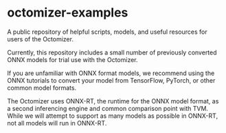 # octomizer-examples

A public repository of helpful scripts, models, and useful resources for users of the Octomizer.

Currently, this repository includes a small number of previously converted ONNX models for trial use with the Octomizer.

If you are unfamiliar with ONNX format models, we recommend using the ONNX tutorials to convert your model from TensorFlow, PyTorch, or other common model formats.

The Octomizer uses ONNX-RT, the runtime for the ONNX model format, as a second inferencing engine and common comparison point with TVM.  While we will attempt to support as many models as possible in ONNX-RT, not all models will run in ONNX-RT.
